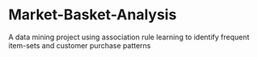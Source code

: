 # Market-Basket-Analysis
A data mining project using association rule learning to identify frequent item-sets and customer purchase patterns
